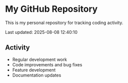 # My GitHub Repository

This is my personal repository for tracking coding activity.

Last updated: 2025-08-08 12:40:10

## Activity
- Regular development work
- Code improvements and bug fixes
- Feature development
- Documentation updates

